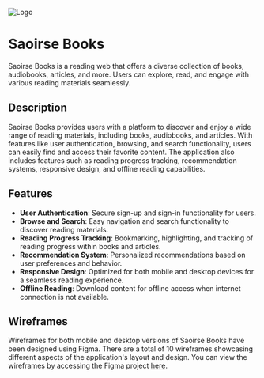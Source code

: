 ![Logo](https://github.com/micalemina/Saoirse-Books/assets/144962610/68407173-18e8-40fc-9484-e04a60a15f9e)

# Saoirse Books

Saoirse Books is a reading web that offers a diverse collection of books, audiobooks, articles, and more. Users can explore, read, and engage with various reading materials seamlessly.

## Description

Saoirse Books provides users with a platform to discover and enjoy a wide range of reading materials, including books, audiobooks, and articles. With features like user authentication, browsing, and search functionality, users can easily find and access their favorite content. The application also includes features such as reading progress tracking, recommendation systems, responsive design, and offline reading capabilities.

## Features

- **User Authentication**: Secure sign-up and sign-in functionality for users.
- **Browse and Search**: Easy navigation and search functionality to discover reading materials.
- **Reading Progress Tracking**: Bookmarking, highlighting, and tracking of reading progress within books and articles.
- **Recommendation System**: Personalized recommendations based on user preferences and behavior.
- **Responsive Design**: Optimized for both mobile and desktop devices for a seamless reading experience.
- **Offline Reading**: Download content for offline access when internet connection is not available.

## Wireframes

Wireframes for both mobile and desktop versions of Saoirse Books have been designed using Figma. There are a total of 10 wireframes showcasing different aspects of the application's layout and design. You can view the wireframes by accessing the Figma project [here](https://www.figma.com/file/TmuwJgdpblg2wkHuWdpi7w/Reading-web?type=design&node-id=10-3&mode=design&t=H74JWnXqf0aW2oFc-0).
